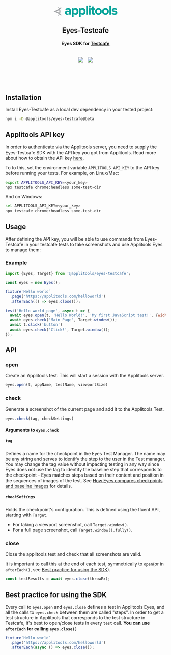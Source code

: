 <p align="center">
  <br/>
  <img src="data:image/svg+xml,%3Csvg xmlns='http://www.w3.org/2000/svg' viewBox='0 0 192.4 35.2'%3E%3Cpath fill='%2300a399' d='M46.9 23v-2.4c-.9-1.1-2.5-1.7-4.1-1.7-2 0-3.7 1-3.7 3 0 1.8 1.6 2.8 3.7 2.8 1.6 0 3.2-.5 4-1.7m0 4.7v-2a8 8 0 0 1-6.1 2.5c-3.1 0-6.8-2-6.8-6.4 0-4.7 3.7-6.4 6.8-6.4 2.6 0 4.9.9 6.2 2.4v-2.4c0-2-1.7-3.3-4.3-3.3-2 0-4 .8-5.6 2.3l-2-3.6c2.3-2.1 5.4-3 8.5-3C48 7.7 52 9.4 52 15v12.6zM69.6 18c0-3.4-2-5.7-5-5.7-1.6 0-3.5 1-4.4 2.2v6.9a5.8 5.8 0 0 0 4.4 2.3c3 0 5-2.4 5-5.7m-9.4 7.2v10h-5.1v-27h5.1v2.5c1.5-2 3.7-3 6-3 5 0 8.7 3.7 8.7 10.3 0 6.5-3.6 10.2-8.7 10.2-2.3 0-4.4-1-6-3M91.1 18c0-3.4-2-5.7-5-5.7-1.6 0-3.4 1-4.3 2.2v6.9a5.8 5.8 0 0 0 4.4 2.3c3 0 5-2.4 5-5.7m-9.4 7.2v10h-5.2v-27h5.2v2.5c1.5-2 3.6-3 6-3 5 0 8.6 3.7 8.6 10.3 0 6.5-3.6 10.2-8.6 10.2-2.3 0-4.4-1-6-3M98.2.8h5.1v27h-5.1zM106.4 8.2h5.1v19.5h-5.1zm-.5-5.2a3 3 0 0 1 3-3 3 3 0 0 1 3.1 3 3 3 0 0 1-3 3.1 3 3 0 0 1-3.1-3M115.6 22.8V12.7h-3.2V8.2h3.2V3h5.2v5.3h4v4.5h-4v8.8c0 1.2.6 2.2 1.8 2.2.7 0 1.5-.3 1.7-.7l1.1 4c-.7.7-2.1 1.2-4.3 1.2-3.6 0-5.5-1.8-5.5-5.4'%3E%3C/path%3E%3Cpath fill='%2300a399' d='M140.3 18c0-3-1.8-5.7-5-5.7s-5 2.6-5 5.7c0 3 1.8 5.7 5 5.7s5-2.7 5-5.7M125 18a9.9 9.9 0 0 1 10.3-10.3A9.9 9.9 0 0 1 145.6 18a10 10 0 0 1-10.3 10.2A10 10 0 0 1 125 18M161.5 18c0-3-1.8-5.7-5-5.7s-5 2.6-5 5.7c0 3 1.8 5.7 5 5.7s5-2.7 5-5.7m-15.3 0a9.9 9.9 0 0 1 10.3-10.3A9.9 9.9 0 0 1 167 18a10 10 0 0 1-10.4 10.2A10 10 0 0 1 146.2 18M168.7.8h5.1v27h-5.1zM175.2 25.2l2.2-3.7a11 11 0 0 0 6.8 2.7c2.2 0 3.2-.9 3.2-2 0-3.3-11.5-.7-11.5-8.3 0-3.3 2.8-6.2 8-6.2 3.3 0 5.9 1.2 7.8 2.7l-2 3.6a8.4 8.4 0 0 0-5.8-2.2c-1.9 0-3 .8-3 1.9 0 2.8 11.5.4 11.5 8.3 0 3.6-3 6.2-8.5 6.2-3.4 0-6.7-1.1-8.7-3'%3E%3C/path%3E%3Cpath fill='%23a7a9ac' d='M16.3 22l-1.4-.8a38.8 38.8 0 0 0-6.4-3.4c2.8-1.3 5.5-2.7 7.9-4.3a23.7 23.7 0 0 1-.1 8.6m6.1-13.2V4.4a86 86 0 0 1-5 4.1A16.5 16.5 0 0 0 11.3 3c1.8 1.9 3.3 4.3 4.3 7A66 66 0 0 1 0 17.8a75 75 0 0 1 15.4 7.7c-1 2.6-2.4 5-4.2 6.8 2.5-1.3 4.6-3.1 6.1-5.4 2.4 1.8 4.3 3.5 5.1 4.2v-4.4l-1.7-1.5L19 24a16.4 16.4 0 0 0 0-12.5c1.3-.8 2.4-1.8 3.4-2.6'%3E%3C/path%3E%3C/svg%3E" width="200"  alt="base64 test">

  <h2 align="center"> Eyes-Testcafe</h1>
  <h4 align="center">Eyes SDK for <a href="https://devexpress.github.io/testcafe/">Testcafe</a></h1>

  <br/>
  <div align="center">
    <img src="https://img.shields.io/badge/classic-beta-yellow" style="margin-right: 10px">
    <img src="https://img.shields.io/badge/node-%3E%3D%2010-green">
  </div>
  <br/><br/>
</p>
<br/>

## Installation

Install Eyes-Testcafe as a local dev dependency in your tested project:

```bash
npm i -D @applitools/eyes-testcafe@beta
```

## Applitools API key

In order to authenticate via the Applitools server, you need to supply the Eyes-Testcafe SDK with the API key you got from Applitools. Read more about how to obtain the API key [here](https://applitools.com/docs/topics/overview/obtain-api-key.html).

To to this, set the environment variable `APPLITOOLS_API_KEY` to the API key before running your tests.
For example, on Linux/Mac:

```bash
export APPLITOOLS_API_KEY=<your_key>
npx testcafe chrome:headless some-test-dir
```

And on Windows:

```bash
set APPLITOOLS_API_KEY=<your_key>
npx testcafe chrome:headless some-test-dir
```

## Usage

After defining the API key, you will be able to use commands from Eyes-Testcafe in your testcafe tests to take screenshots and use Applitools Eyes to manage them:

### Example

```js
import {Eyes, Target} from '@applitools/eyes-testcafe';

const eyes = new Eyes();

fixture`Hello world`
  .page('https://applitools.com/helloworld')
  .afterEach(() => eyes.close());
  
test('Hello world page', async t => {
  await eyes.open(t, 'Hello World!', 'My first JavaScript test!', {width: 1200, height: 800});
  await eyes.check('Main Page', Target.window());
  await t.click('button')
  await eyes.check('Click!', Target.window());
});
```

## API

### open

Create an Applitools test.
This will start a session with the Applitools server.

```js
eyes.open(t, appName, testName, viewportSize)
```

### check

Generate a screenshot of the current page and add it to the Applitools Test.

```js
eyes.check(tag, checkSettings)
```

#### Arguments to `eyes.check`

##### `tag`

Defines a name for the checkpoint in the Eyes Test Manager. The name may be any string and serves to identify the step to the user in the Test manager. You may change the tag value without impacting testing in any way since Eyes does not use the tag to identify the baseline step that corresponds to the checkpoint - Eyes matches steps based on their content and position in the sequences of images of the test. See [How Eyes compares checkpoints and baseline images](https://applitools.com/docs/topics/general-concepts/how-eyes-compares-checkpoints.html) for details.

##### `checkSettings`

Holds the checkpoint's configuration. This is defined using the fluent API, starting with `Target`.

- For taking a viewport screenshot, call `Target.window()`.
- For a full page screenshot, call `Target.window().fully()`.

### close

Close the applitools test and check that all screenshots are valid.

It is important to call this at the end of each test, symmetrically to `open`(or in `afterEach()`, see [Best practice for using the SDK](#best-practice-for-using-the-sdk)).

```js
const testResults = await eyes.close(throwEx);
```

## Best practice for using the SDK

Every call to `eyes.open` and `eyes.close` defines a test in Applitools Eyes, and all the calls to `eyes.check` between them are called "steps". In order to get a test structure in Applitools that corresponds to the test structure in Testcafe, it's best to open/close tests in every `test` call. **You can use `afterEach` for calling `eyes.close()`**

```js
fixture`Hello world`
  .page('https://applitools.com/helloworld')
  .afterEach(async () => eyes.close());
```
